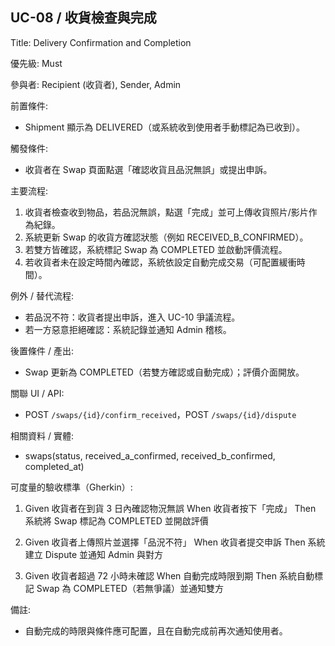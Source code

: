 ## UC-08 / 收貨檢查與完成
Title: Delivery Confirmation and Completion

優先級: Must

參與者: Recipient (收貨者), Sender, Admin

前置條件:
- Shipment 顯示為 DELIVERED（或系統收到使用者手動標記為已收到）。

觸發條件:
- 收貨者在 Swap 頁面點選「確認收貨且品況無誤」或提出申訴。

主要流程:
1. 收貨者檢查收到物品，若品況無誤，點選「完成」並可上傳收貨照片/影片作為紀錄。
2. 系統更新 Swap 的收貨方確認狀態（例如 RECEIVED_B_CONFIRMED）。
3. 若雙方皆確認，系統標記 Swap 為 COMPLETED 並啟動評價流程。
4. 若收貨者未在設定時間內確認，系統依設定自動完成交易（可配置緩衝時間）。

例外 / 替代流程:
- 若品況不符：收貨者提出申訴，進入 UC-10 爭議流程。
- 若一方惡意拒絕確認：系統記錄並通知 Admin 稽核。

後置條件 / 產出:
- Swap 更新為 COMPLETED（若雙方確認或自動完成）；評價介面開放。

關聯 UI / API:
- POST `/swaps/{id}/confirm_received`，POST `/swaps/{id}/dispute`

相關資料 / 實體:
- swaps(status, received_a_confirmed, received_b_confirmed, completed_at)

可度量的驗收標準（Gherkin）:
1. Given 收貨者在到貨 3 日內確認物況無誤
   When 收貨者按下「完成」
   Then 系統將 Swap 標記為 COMPLETED 並開啟評價

2. Given 收貨者上傳照片並選擇「品況不符」
   When 收貨者提交申訴
   Then 系統建立 Dispute 並通知 Admin 與對方

3. Given 收貨者超過 72 小時未確認
   When 自動完成時限到期
   Then 系統自動標記 Swap 為 COMPLETED（若無爭議）並通知雙方

備註:
- 自動完成的時限與條件應可配置，且在自動完成前再次通知使用者。
